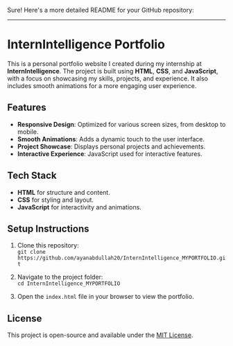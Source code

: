 Sure! Here's a more detailed README for your GitHub repository:

---

# InternIntelligence Portfolio

This is a personal portfolio website I created during my internship at **InternIntelligence**. The project is built using **HTML**, **CSS**, and **JavaScript**, with a focus on showcasing my skills, projects, and experience. It also includes smooth animations for a more engaging user experience.

## Features
- **Responsive Design**: Optimized for various screen sizes, from desktop to mobile.
- **Smooth Animations**: Adds a dynamic touch to the user interface.
- **Project Showcase**: Displays personal projects and achievements.
- **Interactive Experience**: JavaScript used for interactive features.

## Tech Stack
- **HTML** for structure and content.
- **CSS** for styling and layout.
- **JavaScript** for interactivity and animations.

## Setup Instructions
1. Clone this repository:  
   `git clone https://github.com/ayanabdullah20/InternIntelligence_MYPORTFOLIO.git`
   
2. Navigate to the project folder:  
   `cd InternIntelligence_MYPORTFOLIO`
   
3. Open the `index.html` file in your browser to view the portfolio.

## License
This project is open-source and available under the [MIT License](LICENSE).
